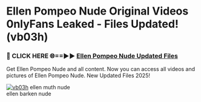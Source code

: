 # Ellen Pompeo Nude Original Videos 0nlyFans Leaked - Files Updated! (vb03h)

<h3>🔴 CLICK HERE 🌐==►► <a href="https://tinyurl.com/52m3yx9h" rel="nofollow">Ellen Pompeo Nude Updated Files</a></h3>

Get Ellen Pompeo Nude and all content. Now you can access all videos and pictures of Ellen Pompeo Nude. New Updated Files 2025!

[![vb03h](https://i.imgur.com/TnHtlc8.gif)](https://tinyurl.com/52m3yx9h)
ellen muth nude<br>
ellen barken nude